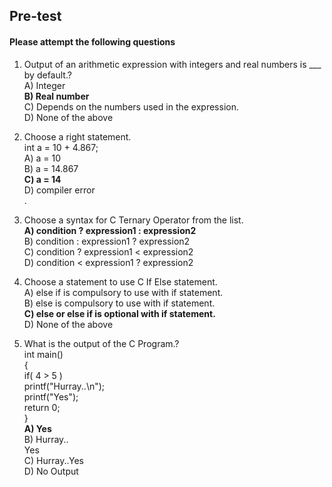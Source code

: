 ## <b> Pre-test
#### Please attempt the following questions</br></b>

1) Output of an arithmetic expression with integers and real numbers is ___ by default.?<br>
A) Integer<br>
<b>B) Real number</b><br>
C) Depends on the numbers used in the expression.<br>
D) None of the above<br>

2) Choose a right statement.<br>
int a = 10 + 4.867;<br>
A) a = 10<br>
B) a = 14.867<br>
<b>C) a = 14</b><br>
D) compiler error<br>.

3) Choose a syntax for C Ternary Operator from the list.<br>
<b>A) condition ? expression1 : expression2</b><br>
B) condition : expression1 ? expression2<br>
C) condition ? expression1 < expression2<br>
D) condition < expression1 ? expression2<br>

4) Choose a statement to use C If Else statement.<br>
A) else if is compulsory to use with if statement.<br>
B) else is compulsory to use with if statement.<br>
<b>C) else or else if is optional with if statement.</b><br>
D) None of the above<br>

5) What is the output of the C Program.?<br>
int main()<br>
{<br>
    if( 4 > 5 )<br>
        printf("Hurray..\n");<br>
        printf("Yes");<br>
    return 0;<br>
    }<br>
<b>A) Yes</b><br>
B) Hurray..<br>
Yes<br>
C) Hurray..Yes<br>
D) No Output<br>

